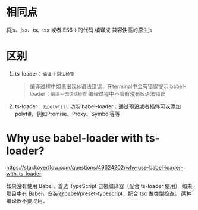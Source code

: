 # 相同点
  将js、jsx、ts、tsx 或者 ES6＋的代码 编译成 兼容性高的原生js
# 区别
1. ts-loader：`编译`＋`语法检查`
   > 编译过程中如果出现ts语法错误，在terminal中会有错误提示
   babel-loader：`编译`＋`无语法检查`
   > 编译过程中不管有没有ts语法错误

2. ts-loader：`无polyfill` 功能
   babel-loader：通过预设或者插件可以添加polyfill，例如Promise、Proxy、Symbol等等

# Why use babel-loader with ts-loader?
https://stackoverflow.com/questions/49624202/why-use-babel-loader-with-ts-loader

如果没有使用 Babel，首选 TypeScript 自带编译器（配合 ts-loader 使用）
如果项目中有 Babel，安装 @babel/preset-typescript，配合 tsc 做类型检查。
两种编译器不要混用。